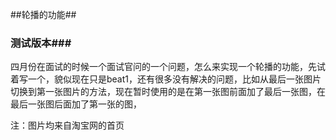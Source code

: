 ##轮播的功能##



### 测试版本###

四月份在面试的时候一个面试官问的一个问题，怎么来实现一个轮播的功能，先试着写一个，貌似现在只是beat1，还有很多没有解决的问题，比如从最后一张图片切换到第一张图片的方法，现在暂时使用的是在第一张图前面加了最后一张图，在最后一张图后面加了第一张的图，

注：图片均来自淘宝网的首页
